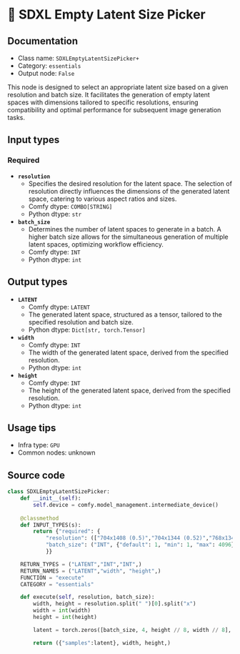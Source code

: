 # 🔧 SDXL Empty Latent Size Picker
## Documentation
- Class name: `SDXLEmptyLatentSizePicker+`
- Category: `essentials`
- Output node: `False`

This node is designed to select an appropriate latent size based on a given resolution and batch size. It facilitates the generation of empty latent spaces with dimensions tailored to specific resolutions, ensuring compatibility and optimal performance for subsequent image generation tasks.
## Input types
### Required
- **`resolution`**
    - Specifies the desired resolution for the latent space. The selection of resolution directly influences the dimensions of the generated latent space, catering to various aspect ratios and sizes.
    - Comfy dtype: `COMBO[STRING]`
    - Python dtype: `str`
- **`batch_size`**
    - Determines the number of latent spaces to generate in a batch. A higher batch size allows for the simultaneous generation of multiple latent spaces, optimizing workflow efficiency.
    - Comfy dtype: `INT`
    - Python dtype: `int`
## Output types
- **`LATENT`**
    - Comfy dtype: `LATENT`
    - The generated latent space, structured as a tensor, tailored to the specified resolution and batch size.
    - Python dtype: `Dict[str, torch.Tensor]`
- **`width`**
    - Comfy dtype: `INT`
    - The width of the generated latent space, derived from the specified resolution.
    - Python dtype: `int`
- **`height`**
    - Comfy dtype: `INT`
    - The height of the generated latent space, derived from the specified resolution.
    - Python dtype: `int`
## Usage tips
- Infra type: `GPU`
- Common nodes: unknown


## Source code
```python
class SDXLEmptyLatentSizePicker:
    def __init__(self):
        self.device = comfy.model_management.intermediate_device()
 
    @classmethod
    def INPUT_TYPES(s):
        return {"required": {
            "resolution": (["704x1408 (0.5)","704x1344 (0.52)","768x1344 (0.57)","768x1280 (0.6)","832x1216 (0.68)","832x1152 (0.72)","896x1152 (0.78)","896x1088 (0.82)","960x1088 (0.88)","960x1024 (0.94)","1024x1024 (1.0)","1024x960 (1.07)","1088x960 (1.13)","1088x896 (1.21)","1152x896 (1.29)","1152x832 (1.38)","1216x832 (1.46)","1280x768 (1.67)","1344x768 (1.75)","1344x704 (1.91)","1408x704 (2.0)","1472x704 (2.09)","1536x640 (2.4)","1600x640 (2.5)","1664x576 (2.89)","1728x576 (3.0)",], {"default": "1024x1024 (1.0)"}),
            "batch_size": ("INT", {"default": 1, "min": 1, "max": 4096}),
            }}

    RETURN_TYPES = ("LATENT","INT","INT",)
    RETURN_NAMES = ("LATENT","width", "height",)
    FUNCTION = "execute"
    CATEGORY = "essentials"

    def execute(self, resolution, batch_size):
        width, height = resolution.split(" ")[0].split("x")
        width = int(width)
        height = int(height)

        latent = torch.zeros([batch_size, 4, height // 8, width // 8], device=self.device)

        return ({"samples":latent}, width, height,)

```
